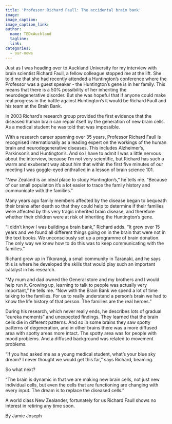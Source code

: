 ```yaml
---
title: 'Professor Richard Faull: The accidental brain bank'
image:
image_caption:
image_caption_link:
author:
  name: TEDxAuckland
  tagline:
  link:
categories:
  - our-news
---
```


Just as I was heading over to Auckland University for my interview with brain scientist Richard Faull, a fellow colleague stopped me at the lift. She told me that she had recently attended a Huntington’s conference where the Professor was a guest speaker - the Huntington’s gene is in her family. This means that there is a 50% possibility of her inheriting the neurodegenerative disorder. But she was hopeful that if anyone could make real progress in the battle against Huntington’s it would be Richard Faull and his team at the Brain Bank.

In 2003 Richard’s research group provided the first evidence that the diseased human brain can repair itself by the generation of new brain cells. As a medical student he was told that was impossible.

With a research career spanning over 35 years, Professor Richard Faull is recognised internationally as a leading expert on the workings of the human brain and neurodegenerative diseases. This includes Alzheimer’s, Parkinson’s and Huntington’s. And so I have to admit I was a little nervous about the interview, because I’m not very scientific, but Richard has such a warm and exuberant way about him that within the first five minutes of our meeting I was goggle-eyed enthralled in a lesson of brain science 101.

“New Zealand is an ideal place to study Huntington’s,” he tells me. “Because of our small population it’s a lot easier to trace the family history and communicate with the families.”

Many years ago family members affected by the disease began to bequeath their brains after death so that they could help to determine if their families were affected by this very tragic inherited brain disease, and therefore whether their children were at risk of inheriting the Huntington’s gene.

“I didn’t know I was building a brain bank,” Richard adds. “It grew over 15 years and we found all different things going on in the brain that were not in the text books. We unconsciously set up a programme of brain donation. The only way we knew how to do this was to keep communicating with the families.”

Richard grew up in Tikorangi, a small community in Taranaki, and he says this is where he developed the skills that would play such an important catalyst in his research.

“My mum and dad owned the General store and my brothers and I would help run it. Growing up, learning to talk to people was actually very important,” he tells me. “Now with the Brain Bank we spend a lot of time talking to the families. For us to really understand a person’s brain we had to know the life history of that person. The families are the real heroes.”

During his research, which never really ends, he describes lots of gradual “eureka moments” and unexpected findings. They learned that the brain cells die in different patterns. And so in some brains they saw spotty patterns of degeneration, and in other brains there was a more diffused area with spotty areas more intact. The spotty area was for people with mood problems. And a diffused background was related to movement problems.

“If you had asked me as a young medical student, what’s your blue sky dream? I never thought we would get this far,” says Richard, beaming.

So what next?

“The brain is dynamic in that we are making new brain cells, not just new individual cells, but even the cells that are functioning are changing with every input. The dream is to replace the diseased cells.”

A world class New Zealander, fortunately for us Richard Faull shows no interest in retiring any time soon.

By Jamie Joseph
